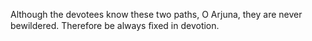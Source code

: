Although the devotees know these two paths, O Arjuna, they are never bewildered. Therefore be always ﬁxed in devotion.